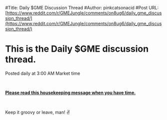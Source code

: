 #Title: Daily $GME Discussion Thread
#Author: pinkcatsonacid
#Post URL: [https://www.reddit.com/r/GMEJungle/comments/on8ug6/daily_gme_discussion_thread/](https://www.reddit.com/r/GMEJungle/comments/on8ug6/daily_gme_discussion_thread/)


# This is the Daily $GME discussion thread.

Posted daily at 3:00 AM Market time

&#x200B;

[**Please read this housekeeping message when you have time.**](https://www.reddit.com/r/GMEJungle/comments/omucfa/knock_knock_housekeeping/?utm_source=share&utm_medium=web2x&context=3)

&#x200B;

Keep it groovy or leave, man! ✌
